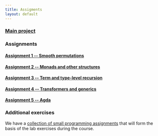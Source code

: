 ```yaml
---
title: Assigments
layout: default
---
```


### [Main project](project.html)

### Assignments

<!-- Please submit all your solutions to
[Submit](http://www.cs.uu.nl/docs/submit) before the specified
deadline. -->

#### [Assignment 1 -- Smooth permutations](assignment1.html)

#### [Assignment 2 -- Monads and other structures](assignment2.html)

#### [Assignment 3 -- Term and type-level recursion](assignment3.html)

#### [Assignment 4 -- Transformers and generics](assignment4.html)

#### [Assignment 5 -- Agda](doc/Exercise.agda)

### Additional exercises

We have a
[collection of small programming assignments](doc/assignments.pdf)
that will form the basis of the lab exercises during the course.

<!-- The first chapter contains a lot of small exercises that you should be -->
<!-- able to complete easily enough if you've already completed the course -->
<!-- on Functional Programming. -->

<!-- I'll ask you to submit a series of these small exercises over the -->
<!-- coming weeks to practice with the material that we've seen in class. -->

<!-- Please submit all your solutions to -->
<!-- [Submit](http://www.cs.uu.nl/docs/submit) before the specified -->
<!-- deadline. -->

<!-- #### Assignment 1 -->

<!-- Please submit the following exercises before **Monday, Feb 20**. -->

<!-- * 2.1.1 (20%) - Cabal -->
<!-- * 2.2.2 (20%) - Unfold -->
<!-- * 2.2.5 (15%) - Count -->
<!-- * 2.7.1 (20%) - Permutations -->
<!-- * 2.9.1 (25%) - Proofs -->

<!-- #### Assignment 2 -->

<!-- Please submit the following exercises before **Monday, Feb 27**. -->

<!-- * 2.3 (35%) Monads -->
<!-- * 3.3.3 (10%) Foldable -->
<!-- * 3.3.4 (10%) Foldable -->
<!-- * 3.3.5 (10%) Foldable -->
<!-- * 2.2.8 (25%) Teletype IO -->
<!-- * 2.2.9 (10%) Stacks -->

<!-- Further assignments will be announced in due course. -->

<!-- #### Assignment 3 -->

<!-- Please submit the following exercises before **Tuesday, March 7**. -->

<!-- * 2.2.1 Tail recursion -->
<!-- * 2.2.3 Fix -->
<!-- * 2.4.1 -2.4.3 Nested types -->
<!-- * 2.5.3 Evidence translation -->

<!-- #### Assignment 4 -->

<!-- Please submit the following exercises before **Friday, March 17**. -->

<!-- * 2.10.5-2.10.7 (10%) Unsafe I/O -->

<!-- * 2.2.4 (15%) Tries -->

<!-- * 2.11.2 (25%) Generics -->

<!-- * 2.2.6 (25%) Partiality monad -->

<!-- * 2.6.1 (25%) Contracts -->

<!-- #### Assignment 5 -->

<!-- I've uploaded a set of [Agda exercises](doc/Exercise.agda) for you to -->
<!-- complete. -->

<!-- Please submit this last set of exercises no later than **Friday, March 31**. -->


